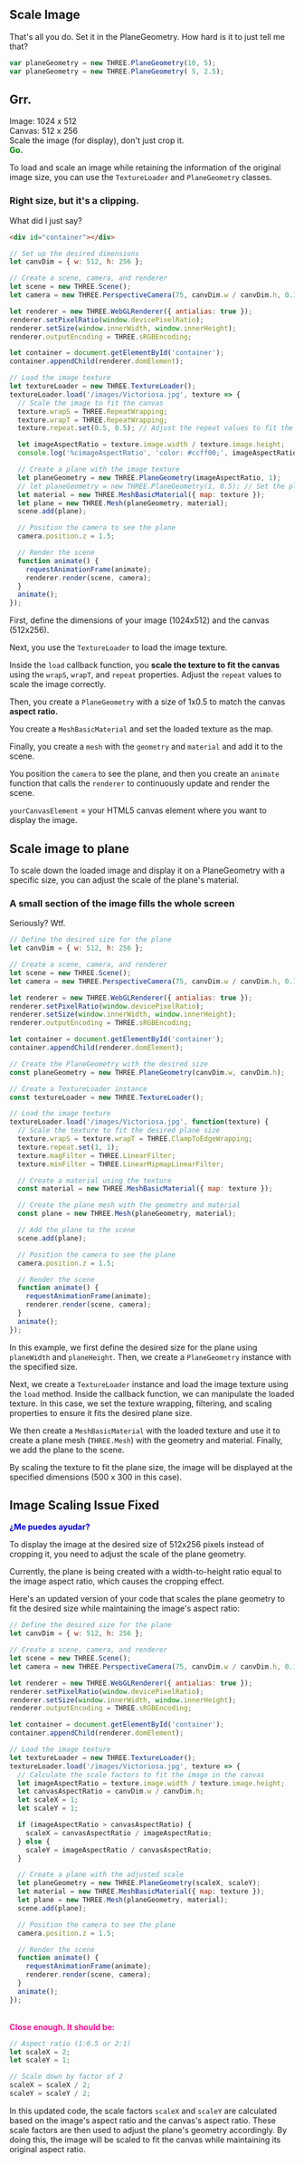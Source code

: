 ## Scale Image

That's all you do.  Set it in the PlaneGeometry.  How hard is it to just tell me that?

```javascript
var planeGeometry = new THREE.PlaneGeometry(10, 5);
var planeGeometry = new THREE.PlaneGeometry( 5, 2.5);
```

## Grr.

Image: 1024 x 512<br>
Canvas: 512 x 256<br>
Scale the image (for display), don't just crop it.<br>
<span style="color:green;font-weight:bold;">Go.</span>

To load and scale an image while retaining the information of the original image size, you can use the `TextureLoader` and `PlaneGeometry` classes.

### Right size, but it's a clipping.

What did I just say?

```html
<div id="container"></div>
```

```javascript
// Set up the desired dimensions
let canvDim = { w: 512, h: 256 };

// Create a scene, camera, and renderer
let scene = new THREE.Scene();
let camera = new THREE.PerspectiveCamera(75, canvDim.w / canvDim.h, 0.1, 1000);

let renderer = new THREE.WebGLRenderer({ antialias: true });
renderer.setPixelRatio(window.devicePixelRatio);
renderer.setSize(window.innerWidth, window.innerHeight);
renderer.outputEncoding = THREE.sRGBEncoding;

let container = document.getElementById('container');
container.appendChild(renderer.domElement);

// Load the image texture
let textureLoader = new THREE.TextureLoader();
textureLoader.load('/images/Victoriosa.jpg', texture => {
  // Scale the image to fit the canvas
  texture.wrapS = THREE.RepeatWrapping;
  texture.wrapT = THREE.RepeatWrapping;
  texture.repeat.set(0.5, 0.5); // Adjust the repeat values to fit the canvas

  let imageAspectRatio = texture.image.width / texture.image.height;
  console.log('%cimageAspectRatio', 'color: #ccff00;', imageAspectRatio);

  // Create a plane with the image texture
  let planeGeometry = new THREE.PlaneGeometry(imageAspectRatio, 1);
  // let planeGeometry = new THREE.PlaneGeometry(1, 0.5); // Set the plane size to match the canvas aspect ratio
  let material = new THREE.MeshBasicMaterial({ map: texture });
  let plane = new THREE.Mesh(planeGeometry, material);
  scene.add(plane);

  // Position the camera to see the plane
  camera.position.z = 1.5;

  // Render the scene
  function animate() {
    requestAnimationFrame(animate);
    renderer.render(scene, camera);
  }
  animate();
});
```

First, define the dimensions of your image (1024x512) and the canvas (512x256).

Next, you use the `TextureLoader` to load the image texture.

Inside the `load` callback function, you **scale the texture to fit the canvas** using the `wrapS`, `wrapT`, and `repeat` properties. Adjust the `repeat` values to scale the image correctly.

Then, you create a `PlaneGeometry` with a size of 1x0.5 to match the canvas **aspect ratio.**

You create a `MeshBasicMaterial` and set the loaded texture as the map.

Finally, you create a `mesh` with the `geometry` and `material` and add it to the scene.

You position the `camera` to see the plane, and then you create an `animate` function that calls the `renderer` to continuously update and render the scene.

`yourCanvasElement` = your HTML5 canvas element where you want to display the image.

## Scale image to plane

To scale down the loaded image and display it on a PlaneGeometry with a specific size, you can adjust the scale of the plane's material.

### A small section of the image fills the whole screen

Seriously?  Wtf.

```javascript
// Define the desired size for the plane
let canvDim = { w: 512, h: 256 };

// Create a scene, camera, and renderer
let scene = new THREE.Scene();
let camera = new THREE.PerspectiveCamera(75, canvDim.w / canvDim.h, 0.1, 1000);

let renderer = new THREE.WebGLRenderer({ antialias: true });
renderer.setPixelRatio(window.devicePixelRatio);
renderer.setSize(window.innerWidth, window.innerHeight);
renderer.outputEncoding = THREE.sRGBEncoding;

let container = document.getElementById('container');
container.appendChild(renderer.domElement);

// Create the PlaneGeometry with the desired size
const planeGeometry = new THREE.PlaneGeometry(canvDim.w, canvDim.h);

// Create a TextureLoader instance
const textureLoader = new THREE.TextureLoader();

// Load the image texture
textureLoader.load('/images/Victoriosa.jpg', function(texture) {
  // Scale the texture to fit the desired plane size
  texture.wrapS = texture.wrapT = THREE.ClampToEdgeWrapping;
  texture.repeat.set(1, 1);
  texture.magFilter = THREE.LinearFilter;
  texture.minFilter = THREE.LinearMipmapLinearFilter;

  // Create a material using the texture
  const material = new THREE.MeshBasicMaterial({ map: texture });

  // Create the plane mesh with the geometry and material
  const plane = new THREE.Mesh(planeGeometry, material);

  // Add the plane to the scene
  scene.add(plane);

  // Position the camera to see the plane
  camera.position.z = 1.5;

  // Render the scene
  function animate() {
    requestAnimationFrame(animate);
    renderer.render(scene, camera);
  }
  animate();
});
```

In this example, we first define the desired size for the plane using `planeWidth` and `planeHeight`. Then, we create a `PlaneGeometry` instance with the specified size.

Next, we create a `TextureLoader` instance and load the image texture using the `load` method. Inside the callback function, we can manipulate the loaded texture. In this case, we set the texture wrapping, filtering, and scaling properties to ensure it fits the desired plane size.

We then create a `MeshBasicMaterial` with the loaded texture and use it to create a plane mesh (`THREE.Mesh`) with the geometry and material. Finally, we add the plane to the scene.

By scaling the texture to fit the plane size, the image will be displayed at the specified dimensions (500 x 300 in this case).

## Image Scaling Issue Fixed

<span style="color:#0000dd;font-weight:bold;">¿Me puedes ayudar?</span>

To display the image at the desired size of 512x256 pixels instead of cropping it, you need to adjust the scale of the plane geometry. 

Currently, the plane is being created with a width-to-height ratio equal to the image aspect ratio, which causes the cropping effect.

Here's an updated version of your code that scales the plane geometry to fit the desired size while maintaining the image's aspect ratio:

```javascript
// Define the desired size for the plane
let canvDim = { w: 512, h: 256 };

// Create a scene, camera, and renderer
let scene = new THREE.Scene();
let camera = new THREE.PerspectiveCamera(75, canvDim.w / canvDim.h, 0.1, 1000);

let renderer = new THREE.WebGLRenderer({ antialias: true });
renderer.setPixelRatio(window.devicePixelRatio);
renderer.setSize(window.innerWidth, window.innerHeight);
renderer.outputEncoding = THREE.sRGBEncoding;

let container = document.getElementById('container');
container.appendChild(renderer.domElement);

// Load the image texture
let textureLoader = new THREE.TextureLoader();
textureLoader.load('/images/Victoriosa.jpg', texture => {
  // Calculate the scale factors to fit the image in the canvas
  let imageAspectRatio = texture.image.width / texture.image.height;
  let canvasAspectRatio = canvDim.w / canvDim.h;
  let scaleX = 1;
  let scaleY = 1;

  if (imageAspectRatio > canvasAspectRatio) {
    scaleX = canvasAspectRatio / imageAspectRatio;
  } else {
    scaleY = imageAspectRatio / canvasAspectRatio;
  }

  // Create a plane with the adjusted scale
  let planeGeometry = new THREE.PlaneGeometry(scaleX, scaleY);
  let material = new THREE.MeshBasicMaterial({ map: texture });
  let plane = new THREE.Mesh(planeGeometry, material);
  scene.add(plane);

  // Position the camera to see the plane
  camera.position.z = 1.5;

  // Render the scene
  function animate() {
    requestAnimationFrame(animate);
    renderer.render(scene, camera);
  }
  animate();
});
```

<br>
<span style="color:deeppink;font-weight:bold;">Close enough.  It should be:</span>

```js
// Aspect ratio (1:0.5 or 2:1)
let scaleX = 2;
let scaleY = 1;

// Scale down by factor of 2
scaleX = scaleX / 2;
scaleY = scaleY / 2;
```

In this updated code, the scale factors `scaleX` and `scaleY` are calculated based on the image's aspect ratio and the canvas's aspect ratio. These scale factors are then used to adjust the plane's geometry accordingly. By doing this, the image will be scaled to fit the canvas while maintaining its original aspect ratio.

<br>
